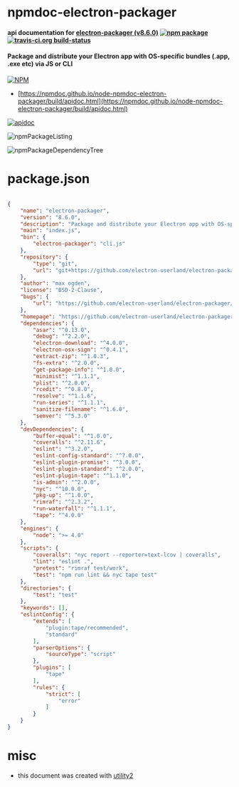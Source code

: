 # npmdoc-electron-packager

#### api documentation for  [electron-packager (v8.6.0)](https://github.com/electron-userland/electron-packager)  [![npm package](https://img.shields.io/npm/v/npmdoc-electron-packager.svg?style=flat-square)](https://www.npmjs.org/package/npmdoc-electron-packager) [![travis-ci.org build-status](https://api.travis-ci.org/npmdoc/node-npmdoc-electron-packager.svg)](https://travis-ci.org/npmdoc/node-npmdoc-electron-packager)

#### Package and distribute your Electron app with OS-specific bundles (.app, .exe etc) via JS or CLI

[![NPM](https://nodei.co/npm/electron-packager.png?downloads=true&downloadRank=true&stars=true)](https://www.npmjs.com/package/electron-packager)

- [https://npmdoc.github.io/node-npmdoc-electron-packager/build/apidoc.html](https://npmdoc.github.io/node-npmdoc-electron-packager/build/apidoc.html)

[![apidoc](https://npmdoc.github.io/node-npmdoc-electron-packager/build/screenCapture.buildCi.browser.%252Ftmp%252Fbuild%252Fapidoc.html.png)](https://npmdoc.github.io/node-npmdoc-electron-packager/build/apidoc.html)

![npmPackageListing](https://npmdoc.github.io/node-npmdoc-electron-packager/build/screenCapture.npmPackageListing.svg)

![npmPackageDependencyTree](https://npmdoc.github.io/node-npmdoc-electron-packager/build/screenCapture.npmPackageDependencyTree.svg)



# package.json

```json

{
    "name": "electron-packager",
    "version": "8.6.0",
    "description": "Package and distribute your Electron app with OS-specific bundles (.app, .exe etc) via JS or CLI",
    "main": "index.js",
    "bin": {
        "electron-packager": "cli.js"
    },
    "repository": {
        "type": "git",
        "url": "git+https://github.com/electron-userland/electron-packager.git"
    },
    "author": "max ogden",
    "license": "BSD-2-Clause",
    "bugs": {
        "url": "https://github.com/electron-userland/electron-packager/issues"
    },
    "homepage": "https://github.com/electron-userland/electron-packager",
    "dependencies": {
        "asar": "^0.13.0",
        "debug": "^2.2.0",
        "electron-download": "^4.0.0",
        "electron-osx-sign": "^0.4.1",
        "extract-zip": "^1.0.3",
        "fs-extra": "^2.0.0",
        "get-package-info": "^1.0.0",
        "minimist": "^1.1.1",
        "plist": "^2.0.0",
        "rcedit": "^0.8.0",
        "resolve": "^1.1.6",
        "run-series": "^1.1.1",
        "sanitize-filename": "^1.6.0",
        "semver": "^5.3.0"
    },
    "devDependencies": {
        "buffer-equal": "^1.0.0",
        "coveralls": "^2.11.6",
        "eslint": "^3.2.0",
        "eslint-config-standard": "^7.0.0",
        "eslint-plugin-promise": "^3.0.0",
        "eslint-plugin-standard": "^2.0.0",
        "eslint-plugin-tape": "^1.1.0",
        "is-admin": "^2.0.0",
        "nyc": "^10.0.0",
        "pkg-up": "^1.0.0",
        "rimraf": "^2.3.2",
        "run-waterfall": "^1.1.1",
        "tape": "^4.0.0"
    },
    "engines": {
        "node": ">= 4.0"
    },
    "scripts": {
        "coveralls": "nyc report --reporter=text-lcov | coveralls",
        "lint": "eslint .",
        "pretest": "rimraf test/work",
        "test": "npm run lint && nyc tape test"
    },
    "directories": {
        "test": "test"
    },
    "keywords": [],
    "eslintConfig": {
        "extends": [
            "plugin:tape/recommended",
            "standard"
        ],
        "parserOptions": {
            "sourceType": "script"
        },
        "plugins": [
            "tape"
        ],
        "rules": {
            "strict": [
                "error"
            ]
        }
    }
}
```



# misc
- this document was created with [utility2](https://github.com/kaizhu256/node-utility2)
